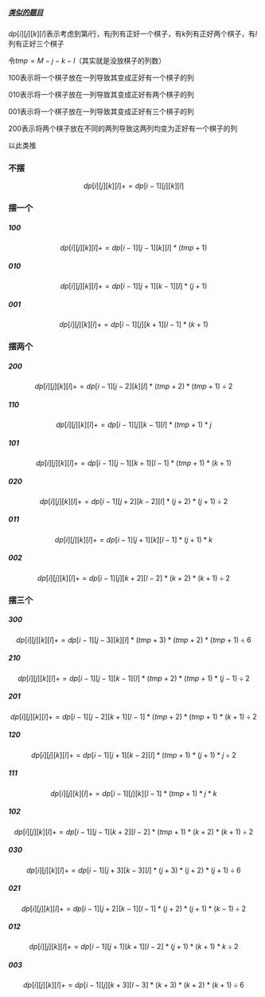 ##### [类似的题目](https://www.luogu.com.cn/problem/P2051)

$dp[i][j][k][l]$表示考虑到第$i$行，有$j$列有正好一个棋子，有$k$列有正好两个棋子，有$l$列有正好三个棋子

令$tmp=M-j-k-l$（其实就是没放棋子的列数）

100表示将一个棋子放在一列导致其变成正好有一个棋子的列

010表示将一个棋子放在一列导致其变成正好有两个棋子的列

001表示将一个棋子放在一列导致其变成正好有三个棋子的列

200表示将两个棋子放在不同的两列导致这两列均变为正好有一个棋子的列

以此类推

### 不摆

$$
dp[i][j][k][l]+=dp[i-1][j][k][l]
$$

### 摆一个

##### 100

$$
dp[i][j][k][l]+=dp[i-1][j-1][k][l]*(tmp+1)
$$

##### 010

$$
dp[i][j][k][l]+=dp[i-1][j+1][k-1][l]*(j+1)
$$

##### 001

$$
dp[i][j][k][l]+=dp[i-1][j][k+1][l-1]*(k+1)
$$

### 摆两个

##### 200

$$
dp[i][j][k][l]+=dp[i-1][j-2][k][l]*(tmp+2)*(tmp+1)\div 2
$$

##### 110

$$
dp[i][j][k][l]+=dp[i-1][j][k-1][l]*(tmp+1)*j
$$

##### 101

$$
dp[i][j][k][l]+=dp[i-1][j-1][k+1][l-1]*(tmp+1)*(k+1)
$$

##### 020

$$
dp[i][j][k][l]+=dp[i-1][j+2][k-2][l]*(j+2)*(j+1)\div 2
$$

##### 011

$$
dp[i][j][k][l]+=dp[i-1][j+1][k][l-1]*(j+1)*k
$$

##### 002

$$
dp[i][j][k][l]+=dp[i-1][j][k+2][l-2]*(k+2)*(k+1)\div 2
$$

### 摆三个

##### 300

$$
dp[i][j][k][l]+=dp[i-1][j-3][k][l]*(tmp+3)*(tmp+2)*(tmp+1)\div 6
$$

##### 210

$$
dp[i][j][k][l]+=dp[i-1][j-1][k-1][l]*(tmp+2)*(tmp+1)*(j-1)\div 2
$$

##### 201

$$
dp[i][j][k][l]+=dp[i-1][j-2][k+1][l-1]*(tmp+2)*(tmp+1)*(k+1)\div 2
$$

##### 120

$$
dp[i][j][k][l]+=dp[i-1][j+1][k-2][l]*(tmp+1)*(j+1)*j\div 2
$$

##### 111

$$
dp[i][j][k][l]+=dp[i-1][j][k][l-1]*(tmp+1)*j*k
$$

##### 102

$$
dp[i][j][k][l]+=dp[i-1][j-1][k+2][l-2]*(tmp+1)*(k+2)*(k+1)\div 2
$$

##### 030

$$
dp[i][j][k][l]+=dp[i-1][j+3][k-3][l]*(j+3)*(j+2)*(j+1)\div 6
$$

##### 021

$$
dp[i][j][k][l]+=dp[i-1][j+2][k-1][l-1]*(j+2)*(j+1)*(k-1)\div 2
$$

##### 012

$$
dp[i][j][k][l]+=dp[i-1][j+1][k+1][l-2]*(j+1)*(k+1)*k\div 2
$$

##### 003

$$
dp[i][j][k][l]+=dp[i-1][j][k+3][l-3]*(k+3)*(k+2)*(k+1)\div 6
$$



